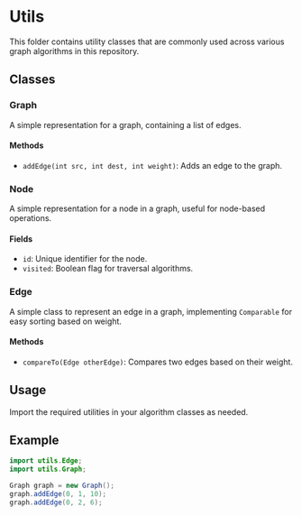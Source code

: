 # Utils

This folder contains utility classes that are commonly used across various graph algorithms in this repository.

## Classes

### Graph

A simple representation for a graph, containing a list of edges.

#### Methods

- `addEdge(int src, int dest, int weight)`: Adds an edge to the graph.

### Node

A simple representation for a node in a graph, useful for node-based operations.

#### Fields

- `id`: Unique identifier for the node.
- `visited`: Boolean flag for traversal algorithms.

### Edge

A simple class to represent an edge in a graph, implementing `Comparable` for easy sorting based on weight.

#### Methods

- `compareTo(Edge otherEdge)`: Compares two edges based on their weight.

## Usage

Import the required utilities in your algorithm classes as needed.

## Example

```java
import utils.Edge;
import utils.Graph;

Graph graph = new Graph();
graph.addEdge(0, 1, 10);
graph.addEdge(0, 2, 6);
